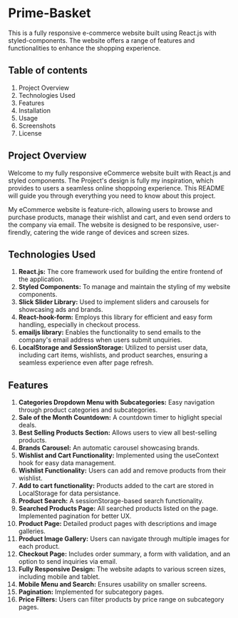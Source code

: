 # Prime-Basket
This is a fully responsive e-commerce website built using React.js with styled-components. The website offers a range of features and functionalities to enhance the shopping experience.

## Table of contents

1. Project Overview
2. Technologies Used
3. Features
4. Installation
5. Usage
6. Screenshots
7. License

## Project Overview

Welcome to my fully responsive eCommerce website built with React.js and styled components. The Project's design is fully my inspiration, which provides to users a seamless online shoppoing experience. This README will guide you through everything you need to know about this project. 

My eCommerce website is feature-rich, allowing users to browse and purchase products, manage their wishlist and cart, and even send orders to the company via email. The website is designed to be responsive, user-firendly, catering the wide range of devices and screen sizes. 

## Technologies Used

1. **React.js:** The core framework used for building the entire frontend of the application.
2. **Styled Components:** To manage and maintain the styling of my website components.
3. **Slick Slider Library:** Used to implement sliders and carousels for showcasing ads and brands.
4. **React-hook-form:** Employs this library for efficient and easy form handling, especially in checkout process.
5. **emailjs library:** Enables the functionality to send emails to the company's email address when users submit unquiries.
6. **LocalStorage and SessionStorage:** Utilized to persist user data, including cart items, wishlists, and product searches, ensuring a seamless experience even after page refresh.

## Features

1. **Categories Dropdown Menu with Subcategories:** Easy navigation through product categories and subcategories.
2. **Sale of the Month Countdown:** A countdown timer to higlight special deals.
3. **Best Selling Products Section:** Allows users to view all best-selling products.
4. **Brands Carousel:** An automatic carousel showcasing brands.
5. **Wishlist and Cart Functionality:** Implemented using the useContext hook for easy data management.
6. **Wishlist Functionality:** Users can add and remove products from their wishlist.
7. **Add to cart functionality:** Products added to the cart are stored in LocalStorage for data persistance.
8. **Product Search:** A sessionStorage-based search functionality.
9. **Searched Products Page:** All searched products listed on the page. Implemented pagination for better UX.
10. **Product Page:** Detailed product pages with descriptions and image galleries.
11. **Product Image Gallery:** Users can navigate through multiple images for each product.
12. **Checkout Page:** Includes order summary, a form with validation, and an option to send inquiries via email.
13. **Fully Responsive Design:** The website adapts to various screen sizes, including mobile and tablet.
14. **Mobile Menu and Search:** Ensures usability on smaller screens.
15. **Pagination:** Implemented for subcategory pages.
16. **Price Filters:** Users can filter products by price range on subcategory pages.